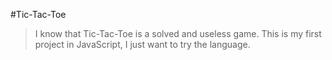 #Tic-Tac-Toe
> I know that Tic-Tac-Toe is a solved and useless game. This is my first
> project in JavaScript, I just want to try the language.
